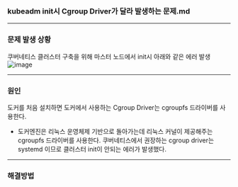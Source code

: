 ### kubeadm init시 Cgroup Driver가 달라 발생하는 문제.md
--------------------------
### 문제 발생 상황
쿠버네티스 클러스터 구축을 위해 마스터 노드에서 init시 아래와 같은 에러 발생
![image](https://user-images.githubusercontent.com/58390757/116781401-92996780-aabd-11eb-9e28-dbd7642aae45.png)

-------------------------
### 원인
도커를 처음 설치하면 도커에서 사용하는 Cgroup Driver는 cgroupfs 드라이버를 사용한다.
- 도커엔진은 리눅스 운영체제 기반으로 돌아가는데 리눅스 커널이 제공해주는 cgroupfs 드라이버를 사용한다. 쿠버네티스에서 권장하는 cgroup driver는 systemd 이므로 클러스터 init이 안되는 에러가 발생했다.

-------------------------
### 해결방법 
